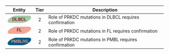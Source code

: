 |Entity|Tier|Description              |
|:----:|:----:|------------------------------|
|![DLBCL](images/icons/DLBCL_tier2.png) | 2 | Role of PRKDC mutations in DLBCL requires confirmation|
|![FL](images/icons/FL_tier2.png) | 2 | Role of PRKDC mutations in FL requires confirmation|
|![PMBL](images/icons/PMBL_tier2.png) | 2 | Role of PRKDC mutations in PMBL requires confirmation|
